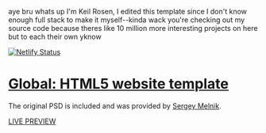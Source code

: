 aye bru whats up I'm Keil Rosen, I edited this template since I don't know enough full stack to make it myself--kinda wack you're checking out my source code because theres like 10 million more interesting projects on here but to each their own yknow

[![Netlify Status](https://api.netlify.com/api/v1/badges/200bac70-b17e-4e27-874d-34a684f53873/deploy-status)](https://app.netlify.com/sites/krwebsitebeta/deploys)

# [Global: HTML5 website template](http://buckymaler.com/global)

The original PSD is included and was provided by [Sergey Melnik](https://www.behance.net/SergeyMelnik).

[LIVE PREVIEW](http://buckymaler.com/global)
